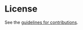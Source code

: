 # License

See the
[guidelines for contributions](https://github.com/liuchunchi/draft-liu-nasr-requirements/blob/main/CONTRIBUTING.md).
